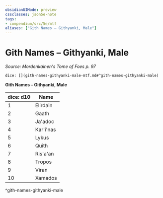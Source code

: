 ```yaml
---
obsidianUIMode: preview
cssclasses: json5e-note
tags:
- compendium/src/5e/mtf
aliases: ["Gith Names – Githyanki, Male"]
---
```

# Gith Names – Githyanki, Male
*Source: Mordenkainen's Tome of Foes p. 97* 

`dice: [](gith-names-githyanki-male-mtf.md#^gith-names-githyanki-male)`

**Gith Names – Githyanki, Male**

| dice: d10 | Name |
|-----------|------|
| 1 | Elirdain |
| 2 | Gaath |
| 3 | Ja'adoc |
| 4 | Kar'i'nas |
| 5 | Lykus |
| 6 | Quith |
| 7 | Ris'a'an |
| 8 | Tropos |
| 9 | Viran |
| 10 | Xamados |
^gith-names-githyanki-male